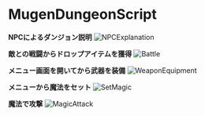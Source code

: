 
# MugenDungeonScript
**NPCによるダンジョン説明**
![NPCExplanation](https://user-images.githubusercontent.com/74074598/134213738-f074cc70-09ec-4e4a-975d-c1e1c1f38eb0.gif)

**敵との戦闘からドロップアイテムを獲得**
![Battle](https://user-images.githubusercontent.com/74074598/134215144-18001f5e-521d-4a1a-a173-dadb677f6ef0.gif)

**メニュー画面を開いてから武器を装備**
![WeaponEquipment](https://user-images.githubusercontent.com/74074598/134216291-b59fcdb4-ea07-4811-bf0b-9c055678494c.gif)

**メニューから魔法をセット**
![SetMagic](https://user-images.githubusercontent.com/74074598/134219784-52e9e8cb-6e27-4284-92ed-8b3f25375f61.gif)

**魔法で攻撃**
![MagicAttack](https://user-images.githubusercontent.com/74074598/134219796-29d6f96f-54be-49a7-8de1-7178a22e8692.gif)
